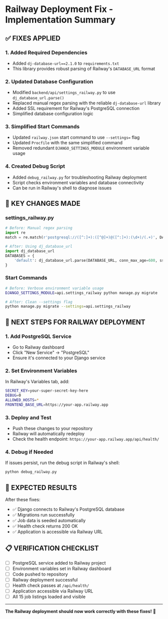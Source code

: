 # Railway Deployment Fix - Implementation Summary

## ✅ **FIXES APPLIED**

### 1. **Added Required Dependencies**
- Added `dj-database-url==2.1.0` to `requirements.txt`
- This library provides robust parsing of Railway's `DATABASE_URL` format

### 2. **Updated Database Configuration**
- Modified `backend/api/settings_railway.py` to use `dj_database_url.parse()`
- Replaced manual regex parsing with the reliable `dj-database-url` library
- Added SSL requirement for Railway's PostgreSQL connection
- Simplified database configuration logic

### 3. **Simplified Start Commands**
- Updated `railway.json` start command to use `--settings=` flag
- Updated `Procfile` with the same simplified command
- Removed redundant `DJANGO_SETTINGS_MODULE` environment variable usage

### 4. **Created Debug Script**
- Added `debug_railway.py` for troubleshooting Railway deployment
- Script checks environment variables and database connectivity
- Can be run in Railway's shell to diagnose issues

## 🔧 **KEY CHANGES MADE**

### **settings_railway.py**
```python
# Before: Manual regex parsing
import re
match = re.match(r'postgresql://([^:]+):([^@]+)@([^:]+):(\d+)/(.+)', DATABASE_URL)

# After: Using dj_database_url
import dj_database_url
DATABASES = {
    'default': dj_database_url.parse(DATABASE_URL, conn_max_age=600, ssl_require=True)
}
```

### **Start Commands**
```bash
# Before: Verbose environment variable usage
DJANGO_SETTINGS_MODULE=api.settings_railway python manage.py migrate

# After: Clean --settings flag
python manage.py migrate --settings=api.settings_railway
```

## 🚀 **NEXT STEPS FOR RAILWAY DEPLOYMENT**

### **1. Add PostgreSQL Service**
- Go to Railway dashboard
- Click "New Service" → "PostgreSQL"
- Ensure it's connected to your Django service

### **2. Set Environment Variables**
In Railway's Variables tab, add:
```bash
SECRET_KEY=your-super-secret-key-here
DEBUG=0
ALLOWED_HOSTS=*
FRONTEND_BASE_URL=https://your-app.railway.app
```

### **3. Deploy and Test**
- Push these changes to your repository
- Railway will automatically redeploy
- Check the health endpoint: `https://your-app.railway.app/api/health/`

### **4. Debug if Needed**
If issues persist, run the debug script in Railway's shell:
```bash
python debug_railway.py
```

## 🎯 **EXPECTED RESULTS**

After these fixes:
- ✅ Django connects to Railway's PostgreSQL database
- ✅ Migrations run successfully
- ✅ Job data is seeded automatically
- ✅ Health check returns 200 OK
- ✅ Application is accessible via Railway URL

## 📋 **VERIFICATION CHECKLIST**

- [ ] PostgreSQL service added to Railway project
- [ ] Environment variables set in Railway dashboard
- [ ] Code pushed to repository
- [ ] Railway deployment successful
- [ ] Health check passes at `/api/health/`
- [ ] Application accessible via Railway URL
- [ ] All 15 job listings loaded and visible

---

**The Railway deployment should now work correctly with these fixes!** 🚀
